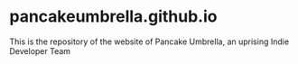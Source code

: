 # pancakeumbrella.github.io
This is the repository of the website of Pancake Umbrella, an uprising Indie Developer Team
